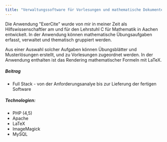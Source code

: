 ```yaml
---
title: "Verwaltungssoftware für Vorlesungen und mathematische Dokumente"
---
```

Die Anwendung "ExerCite" wurde von mir in meiner Zeit als Hilfswissenschaftler am und für den Lehrstuhl C für Mathematik
in Aachen entwickelt. In der Anwendung können mathematische Übungsaufgaben erfasst, verwaltet und thematisch gruppiert
werden.

Aus einer Auswahl solcher Aufgaben können Übungsblätter und Musterlösungen erstellt, und zu Vorlesungen zugeordnet
werden. In der Anwendung enthalten ist das Rendering mathematischer Formeln mit LaTeX.

##### Beitrag
- Full Stack - von der Anforderungsanalye bis zur Lieferung der fertigen Software

##### Technologien:
- PHP (4,5)
- Apache
- LaTeX
- ImageMagick
- MySQL
